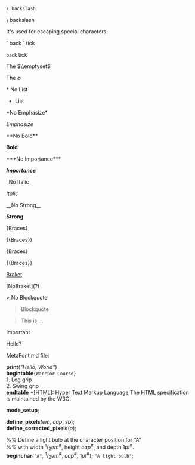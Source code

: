```markdown
\ backslash
```

\\ backslash

It's used for escaping special characters.

\` back \` tick

` back ` tick

The $\\emptyset$

The $\emptyset$

\* No List

* List

\*No Emphasize\*

*Emphasize*

\*\*No Bold\*\*

**Bold**

\*\*\*No Importance\*\*\*

***Importance***

\_No Italic\_

_Italic_

\_\_No Strong\_\_

__Strong__

{Braces}

{{Braces}}

\{Braces\}

\{\{Braces\}\}

[Braket](https://www.google.com)

\[NoBraket\]\(?\)

\> No Blockquote

> Blockquote

> This is ...

> [!IMPORTANT]
> Hello?

MetaFont.md file:

**print**(*"Hello, World"*)\
**begintable**`{Warrior Course}`\
1\. Log grip\
2\. Swing grip\
**endtable**
*[HTML]: Hyper Text Markup Language
The HTML specification is maintained by the W3C.

**mode_setup**;

**define_pixels**(_em_, _cap_, _sb_);\
**define_corrected_pixels**(_o_);

%% Define a light bulb at the character position for “A”\
%% with width <sup>1</sup>/<sub>2</sub>*em*<sup>#</sup>, height *cap*<sup>#</sup>, and depth 1*pt*<sup>#</sup>.\
**beginchar**(`"A"`, <sup>1</sup>/<sub>2</sub>*em*<sup>#</sup>, *cap*<sup>#</sup>, 1*pt*<sup>#</sup>); `"A light bulb"`;
